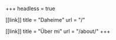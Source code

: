 +++
headless = true

[[link]]
title = "Daheime"
url = "/"

[[link]]
title = "Über mi"
url = "/about/"
+++
